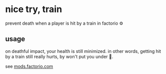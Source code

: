 # nice try, train

prevent death when a player is hit by a train in factorio ⚙️

## usage

on deathful impact, your health is still minimized.  in other words, getting hit
by a train still really hurts, by won't put you under 🥀.

see [mods.factorio.com](mods.factorio.com)
